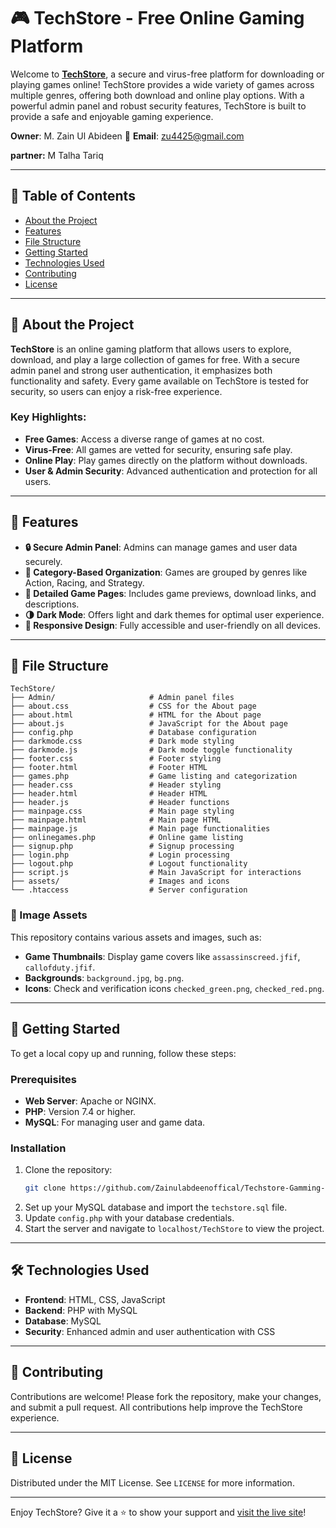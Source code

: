 # 🎮 TechStore - Free Online Gaming Platform

Welcome to **[TechStore](https://techstore.000.pe)**, a secure and virus-free platform for downloading or playing games online! TechStore provides a wide variety of games across multiple genres, offering both download and online play options. With a powerful admin panel and robust security features, TechStore is built to provide a safe and enjoyable gaming experience.

**Owner**: M. Zain Ul Abideen   📧 **Email**: [zu4425@gmail.com](mailto:zu4425@gmail.com)

 **partner:** M Talha Tariq

---

## 📜 Table of Contents

- [About the Project](#-about-the-project)
- [Features](#-features)
- [File Structure](#-file-structure)
- [Getting Started](#-getting-started)
- [Technologies Used](#-technologies-used)
- [Contributing](#-contributing)
- [License](#-license)

---

## 🎯 About the Project

**TechStore** is an online gaming platform that allows users to explore, download, and play a large collection of games for free. With a secure admin panel and strong user authentication, it emphasizes both functionality and safety. Every game available on TechStore is tested for security, so users can enjoy a risk-free experience.

### Key Highlights:

- **Free Games**: Access a diverse range of games at no cost.
- **Virus-Free**: All games are vetted for security, ensuring safe play.
- **Online Play**: Play games directly on the platform without downloads.
- **User & Admin Security**: Advanced authentication and protection for all users.

---

## 🌟 Features

- **🔒 Secure Admin Panel**: Admins can manage games and user data securely.
- **📂 Category-Based Organization**: Games are grouped by genres like Action, Racing, and Strategy.
- **📄 Detailed Game Pages**: Includes game previews, download links, and descriptions.
- **🌗 Dark Mode**: Offers light and dark themes for optimal user experience.
- **📱 Responsive Design**: Fully accessible and user-friendly on all devices.

---

## 📁 File Structure

```
TechStore/
├── Admin/                     # Admin panel files
├── about.css                  # CSS for the About page
├── about.html                 # HTML for the About page
├── about.js                   # JavaScript for the About page
├── config.php                 # Database configuration
├── darkmode.css               # Dark mode styling
├── darkmode.js                # Dark mode toggle functionality
├── footer.css                 # Footer styling
├── footer.html                # Footer HTML
├── games.php                  # Game listing and categorization
├── header.css                 # Header styling
├── header.html                # Header HTML
├── header.js                  # Header functions
├── mainpage.css               # Main page styling
├── mainpage.html              # Main page HTML
├── mainpage.js                # Main page functionalities
├── onlinegames.php            # Online game listing
├── signup.php                 # Signup processing
├── login.php                  # Login processing
├── logout.php                 # Logout functionality
├── script.js                  # Main JavaScript for interactions
├── assets/                    # Images and icons
└── .htaccess                  # Server configuration
```

### 📂 Image Assets

This repository contains various assets and images, such as:

- **Game Thumbnails**: Display game covers like `assassinscreed.jfif`, `callofduty.jfif`.
- **Backgrounds**: `background.jpg`, `bg.png`.
- **Icons**: Check and verification icons `checked_green.png`, `checked_red.png`.

---

## 🚀 Getting Started

To get a local copy up and running, follow these steps:

### Prerequisites

- **Web Server**: Apache or NGINX.
- **PHP**: Version 7.4 or higher.
- **MySQL**: For managing user and game data.

### Installation

1. Clone the repository:
   ```bash
   git clone https://github.com/Zainulabdeenoffical/Techstore-Gamming-Store.git
      ```
2. Set up your MySQL database and import the `techstore.sql` file.
3. Update `config.php` with your database credentials.
4. Start the server and navigate to `localhost/TechStore` to view the project.

---

## 🛠 Technologies Used

- **Frontend**: HTML, CSS, JavaScript
- **Backend**: PHP with MySQL
- **Database**: MySQL
- **Security**: Enhanced admin and user authentication with CSS

---

## 🤝 Contributing

Contributions are welcome! Please fork the repository, make your changes, and submit a pull request. All contributions help improve the TechStore experience.

---

## 📜 License

Distributed under the MIT License. See `LICENSE` for more information.

---

Enjoy TechStore? Give it a ⭐ to show your support and [visit the live site](https://techstore.000.pe)!



